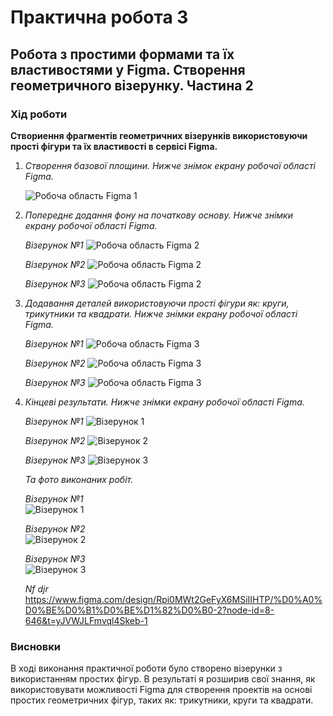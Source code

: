 # Практична робота 3
## Робота з простими формами та їх властивостями у Figma. Створення геометричного візерунку. Частина 2  

### Хід роботи  
**Створиення фрагментів геометричних візерунків використовуючи прості фігури та їх властивості в сервісі Figma.** 
1. *Створення базової площини. Нижче знімок екрану робочої області Figma.*

   ![Робоча область Figma 1](images/figma_1.png)

2. *Попереднє додання фону на початкову основу. Нижче знімки екрану робочої області Figma.*

   *Візерунок №1*
   ![Робоча область Figma 2](images/figma_2.1.png)

   *Візерунок №2*
   ![Робоча область Figma 2](images/figma_2.2.png)

   *Візерунок №3*
   ![Робоча область Figma 2](images/figma_2.3.png)

3. *Додавання деталей використовуючи прості фігури як: круги, трикутники та квадрати. Нижче знімки екрану робочої області Figma.*

   *Візерунок №1*
   ![Робоча область Figma 3](images/figma_3.1.png)

   *Візерунок №2*
   ![Робоча область Figma 3](images/figma_3.2.png)

   *Візерунок №3*
   ![Робоча область Figma 3](images/figma_3.3.png)
   
4. *Кінцеві результати. Нижче знімки екрану робочої області Figma.*

   *Візерунок №1*
   ![Візерунок 1](images/figma_pattern_1.png)

   *Візерунок №2*
   ![Візерунок 2](images/figma_pattern_2.png)

   *Візерунок №3*
   ![Візерунок 3](images/figma_pattern_3.png)

   *Та фото виконаних робіт.*  

   *Візерунок №1*  
   ![Візерунок 1](images/pattern_1.png)

   *Візерунок №2*  
   ![Візерунок 2](images/pattern_2.png)

   *Візерунок №3*  
   ![Візерунок 3](images/pattern_3.png)

   *Nf djr* 
   https://www.figma.com/design/Rpi0MWt2GeFyX6MSiIIHTP/%D0%A0%D0%BE%D0%B1%D0%BE%D1%82%D0%B0-2?node-id=8-646&t=yJVWJLFmvql4Skeb-1

### Висновки
В ході виконання практичної роботи було створено візерунки з використанням простих фігур. В результаті я розширив свої знання, як використовувати можливості Figma для створення проектів на основі простих геометричних фігур, таких як: трикутники, круги та квадрати.
